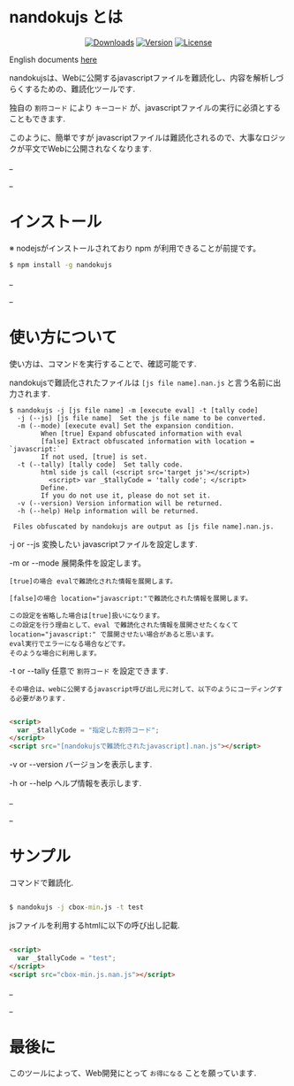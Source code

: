 # nandokujs とは

<p align="center">
  <a href="https://www.npmjs.com/package/nandokujs"><img src="https://img.shields.io/npm/dt/nandokujs.svg" alt="Downloads"></a>
  <a href="https://www.npmjs.com/package/nandokujs"><img src="https://img.shields.io/npm/v/nandokujs.svg" alt="Version"></a>
  <a href="https://www.npmjs.com/package/nandokujs"><img src="https://img.shields.io/npm/l/nandokujs.svg" alt="License"></a>
</p>

English documents [here](https://github.com/maachang/nandokujs/blob/master/README.MD)

nandokujsは、Webに公開するjavascriptファイルを難読化し、内容を解析しづらくするための、難読化ツールです.

独自の `割符コード` により `キーコード` が、javascriptファイルの実行に必須とすることもできます.

このように、簡単ですが javascriptファイルは難読化されるので、大事なロジックが平文でWebに公開されなくなります.

_

_

# インストール

※ nodejsがインストールされており npm が利用できることが前提です。

```sh
$ npm install -g nandokujs
```

_

_

# 使い方について

使い方は、コマンドを実行することで、確認可能です.

nandokujsで難読化されたファイルは `[js file name].nan.js` と言う名前に出力されます.

```
$ nandokujs -j [js file name] -m [execute eval] -t [tally code]
  -j (--js) [js file name]  Set the js file name to be converted.
  -m (--mode) [execute eval] Set the expansion condition.
        When [true] Expand obfuscated information with eval
        [false] Extract obfuscated information with location = `javascript:`
        If not used, [true] is set.
  -t (--tally) [tally code]  Set tally code.
        html side js call (<script src='target js'></script>)
          <script> var _$tallyCode = 'tally code'; </script>
        Define.
        If you do not use it, please do not set it.
  -v (--version) Version information will be returned.
  -h (--help) Help information will be returned.

 Files obfuscated by nandokujs are output as [js file name].nan.js.

```

-j or --js 変換したい javascriptファイルを設定します. 

-m or --mode 展開条件を設定します。
```
[true]の場合 evalで難読化された情報を展開します。

[false]の場合 location="javascript:"で難読化された情報を展開します。

この設定を省略した場合は[true]扱いになります。
この設定を行う理由として、eval で難読化された情報を展開させたくなくて location="javascript:" で展開させたい場合があると思います。
eval実行でエラーになる場合などです。
そのような場合に利用します。
```

-t or --tally 任意で `割符コード` を設定できます.
```
その場合は、webに公開するjavascript呼び出し元に対して、以下のようにコーディングする必要があります.
```

```html

<script>
  var _$tallyCode = "指定した割符コード";
</script>
<script src="[nandokujsで難読化されたjavascript].nan.js"></script>

```

-v or --version バージョンを表示します.

-h or --help ヘルプ情報を表示します.

_

_

# サンプル

コマンドで難読化.

```cmd

$ nandokujs -j cbox-min.js -t test

```

jsファイルを利用するhtmlに以下の呼び出し記載.

```html

<script>
  var _$tallyCode = "test";
</script>
<script src="cbox-min.js.nan.js"></script>

```

_

_

# 最後に

このツールによって、Web開発にとって `お得になる` ことを願っています.
